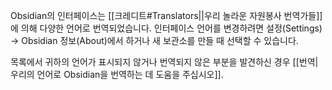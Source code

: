 Obsidian의 인터페이스는 [[크레디트#Translators||우리 놀라운 자원봉사 번역가들]]에 의해 다양한 언어로 번역되었습니다. 인터페이스 언어를 변경하려면 설정(Settings) → Obsidian 정보(About)에서 하거나 새 보관소를 만들 때 선택할 수 있습니다.

목록에서 귀하의 언어가 표시되지 않거나 번역되지 않은 부분을 발견하신 경우 [[번역|우리의 언어로 Obsidian을 번역하는 데 도움을 주십시오]].
